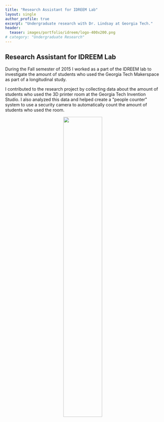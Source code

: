 ```yaml
---
title: "Research Assistant for IDREEM Lab"
layout: single
author_profile: true
excerpt: "Undergraduate research with Dr. Lindsay at Georgia Tech."
header:
  teaser: images/portfolio/idreem/logo-400x200.png
# category: "Undergraduate Research"
---
```


## Research Assistant for IDREEM Lab
During the Fall semester of 2015 I worked as a part of the IDREEM lab to investigate the amount of students who used the Georgia Tech Makerspace as part of a longitudinal study.

I contributed to the research project by collecting data about the amount of students who used the 3D printer room at the Georgia Tech Invention Studio. I also analyzed this data and helped create a "people counter" system to use a security camera to automatically count the amount of students who used the room.

<div style="text-align:center">
	<img style="height: 50%; width: 50%;" src="/images/portfolio/idreem/printroom.png" />
</div>
